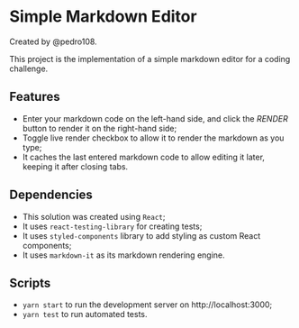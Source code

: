 # Simple Markdown Editor

Created by @pedro108.

This project is the implementation of a simple markdown editor for a coding challenge.

## Features

- Enter your markdown code on the left-hand side, and click the _RENDER_ button to render it on the right-hand side;
- Toggle live render checkbox to allow it to render the markdown as you type;
- It caches the last entered markdown code to allow editing it later, keeping it after closing tabs.

## Dependencies

- This solution was created using `React`;
- It uses `react-testing-library` for creating tests;
- It uses `styled-components` library to add styling as custom React components;
- It uses `markdown-it` as its markdown rendering engine.

## Scripts

- `yarn start` to run the development server on http://localhost:3000;
- `yarn test` to run automated tests.
